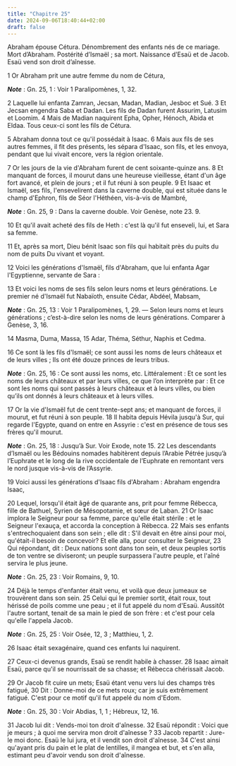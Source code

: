 ```yaml
---
title: "Chapitre 25"
date: 2024-09-06T18:40:44+02:00
draft: false
---
```



Abraham épouse Cétura.
Dénombrement des enfants nés de ce mariage.
Mort d’Abraham.
Postérité d’Ismaël ; sa mort.
Naissance d’Esaü et de Jacob.
Esaü vend son droit d’aînesse.


1 Or Abraham prit une autre femme du nom de Cétura,

***Note*** :  Gn. 25, 1 : Voir 1 Paralipomènes, 1, 32.

2 Laquelle lui enfanta Zamran, Jecsan, Madan, Madian, Jesboc et Sué. 3 Et Jecsan engendra Saba et Dadan. Les fils de Dadan furent Assurim, Latusim et Loomim. 4 Mais de Madian naquirent Epha, Opher, Hénoch, Abida et Eldaa. Tous ceux-ci sont les fils de Cétura.


5 Abraham donna tout ce qu'il possédait à Isaac. 6 Mais aux fils de ses autres femmes, il fit des présents, les sépara d'Isaac, son fils, et les envoya, pendant que lui vivait encore, vers la région orientale.


7 Or les jours de la vie d'Abraham furent de cent soixante-quinze ans. 8 Et manquant de forces, il mourut dans une heureuse vieillesse, étant d'un âge fort avancé, et plein de jours ; et il fut réuni à son peuple. 9 Et Isaac et Ismaël, ses fils, l'ensevelirent dans la caverne double, qui est située dans le champ d'Ephron, fils de Séor l'Héthéen, vis-à-vis de Mambré,

***Note*** :  Gn. 25, 9 : Dans la caverne double. Voir Genèse, note 23. 9.

10 Et qu'il avait acheté des fils de Heth : c'est là qu'il fut enseveli, lui, et Sara sa femme.


11 Et, après sa mort, Dieu bénit Isaac son fils qui habitait près du puits du nom de puits Du vivant et voyant.


12 Voici les générations d'Ismaël, fils d'Abraham, que lui enfanta Agar l'Egyptienne, servante de Sara :


13 Et voici les noms de ses fils selon leurs noms et leurs générations. Le premier né d'Ismaël fut Nabaïoth, ensuite Cédar, Abdéel, Mabsam,

***Note*** :  Gn. 25, 13 : Voir 1 Paralipomènes, 1, 29. ― Selon leurs noms et leurs générations ; c’est-à-dire selon les noms de leurs générations. Comparer à Genèse, 3, 16.

14 Masma, Duma, Massa, 15 Adar, Théma, Séthur, Naphis et Cedma.


16 Ce sont là les fils d'Ismaël; ce sont aussi les noms de leurs châteaux et de leurs villes ; Ils ont été douze princes de leurs tribus.

***Note*** :  Gn. 25, 16 : Ce sont aussi les noms, etc. Littéralement : Et ce sont les noms de leurs châteaux et par leurs villes, ce que l’on interprète par : Et ce sont les noms qui sont passés à leurs châteaux et à leurs villes, ou bien qu’ils ont donnés à leurs châteaux et à leurs villes.


17 Or la vie d'Ismaël fut de cent trente-sept ans; et manquant de forces, il mourut, et fut réuni à son peuple. 18 Il habita depuis Hévila jusqu'à Sur, qui regarde l'Egypte, quand on entre en Assyrie : c'est en présence de tous ses frères qu'il mourut.

***Note*** :  Gn. 25, 18 : Jusqu’à Sur. Voir Exode, note 15. 22 Les descendants d’Ismaël ou les Bédouins nomades habitèrent depuis l’Arabie Pétrée jusqu’à l’Euphrate et le long de la rive occidentale de l’Euphrate en remontant vers le nord jusque vis-à-vis de l’Assyrie.


19 Voici aussi les générations d'Isaac fils d'Abraham : Abraham engendra Isaac,


20 Lequel, lorsqu'il était âgé de quarante ans, prit pour femme Rébecca, fille de Bathuel, Syrien de Mésopotamie, et sœur de Laban. 21 Or Isaac implora le Seigneur pour sa femme, parce qu'elle était stérile : et le Seigneur l'exauça, et accorda la conception à Rébecca. 22 Mais ses enfants s'entrechoquaient dans son sein ; elle dit : S'il devait en être ainsi pour moi, qu'était-il besoin de concevoir? Et elle alla, pour consulter le Seigneur, 23 Qui répondant, dit : Deux nations sont dans ton sein, et deux peuples sortis de ton ventre se diviseront; un peuple surpassera l'autre peuple, et l'aîné servira le plus jeune.

***Note*** :  Gn. 25, 23 : Voir Romains, 9, 10.


24 Déjà le temps d'enfanter était venu, et voilà que deux jumeaux se trouvèrent dans son sein. 25 Celui qui le premier sortit, était roux, tout hérissé de poils comme une peau ; et il fut appelé du nom d'Esaü. Aussitôt l'autre sortant, tenait de sa main le pied de son frère : et c'est pour cela qu'elle l'appela Jacob.

***Note*** :  Gn. 25, 25 : Voir Osée, 12, 3 ; Matthieu, 1, 2.

26 Isaac était sexagénaire, quand ces enfants lui naquirent.


27 Ceux-ci devenus grands, Esaü se rendit habile à chasser. 28 Isaac aimait Esaü, parce qu'il se nourrissait de sa chasse; et Rébecca chérissait Jacob.


29 Or Jacob fit cuire un mets; Esaü étant venu vers lui des champs très fatigué, 30 Dit : Donne-moi de ce mets roux; car je suis extrêmement fatigué. C'est pour ce motif qu'il fut appelé du nom d'Edom.

***Note*** :  Gn. 25, 30 : Voir Abdias, 1, 1 ; Hébreux, 12, 16.

31 Jacob lui dit : Vends-moi ton droit d'aînesse. 32 Esaü répondit : Voici que je meurs ; à quoi me servira mon droit d'aînesse ? 33 Jacob repartit : Jure-le moi donc. Esaü le lui jura, et il vendit son droit d'aînesse. 34 C'est ainsi qu'ayant pris du pain et le plat de lentilles, il mangea et but, et s'en alla, estimant peu d'avoir vendu son droit d'aînesse.

